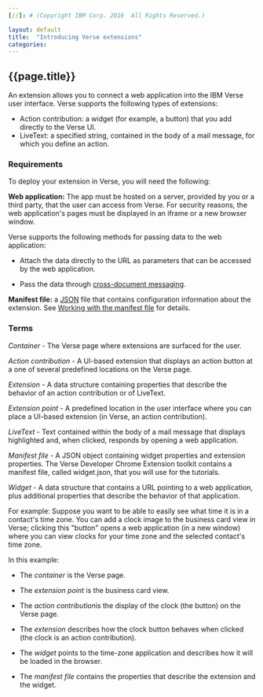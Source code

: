 ```yaml
---
[//]: # (Copyright IBM Corp. 2016  All Rights Reserved.)

layout: default
title:  "Introducing Verse extensions"
categories: 
---
```


## {{page.title}}  

An extension allows you to connect a web application into the IBM Verse user interface. Verse supports the following types of extensions:
* Action contribution: a widget (for example, a button) that you add directly to the Verse UI.
* LiveText: a specified string, contained in the body of a mail message, for which you define an action. 

### Requirements

To deploy your extension in Verse, you will need the following: 

__Web application:__  The app must be hosted on a server, provided by you or a third party, that the user can access from Verse. For security reasons, the web application's pages must be displayed in an iframe or a new browser window.

Verse supports the following methods for passing data to the web application:

* Attach the data directly to the URL as parameters that can be accessed by the web application.

* Pass the data through [cross-document messaging][3].

__Manifest file:__ a [JSON][1] file that contains configuration information about the extension. See [Working with the manifest file][2] for details.

### Terms

*Container* - 
The Verse page where extensions are surfaced for the user.

*Action contribution* - A UI-based extension that displays an action button at a one of several predefined locations on the Verse page.

*Extension* - A data structure containing properties that describe the behavior of an action contribution or of LiveText.

*Extension point* - A predefined location in the user interface where you can place a UI-based extension (in Verse, an action contribution).

*LiveText* - Text contained within the body of a mail message that displays highlighted and, when clicked, responds by opening a web application.

*Manifest file* - A JSON object containing widget properties and extension properties. The Verse Developer Chrome Extension toolkit contains a manifest file, called widget.json, that you will use for the tutorials.

*Widget* - A data structure that contains a URL pointing to a web application, plus additional properties that describe the behavior of that application.

For example: Suppose you want to be able to easily see what time it is in a contact's time zone. You can add a clock image to the business card view in Verse; clicking this "button" opens a web application (in a new window) where you can view clocks for your time zone and the selected contact's time zone. 

In this example:

* The *container* is the Verse page.

* The *extension point* is the business card view.

* The *action contribution*is the display of the clock (the button) on the Verse page.

* The *extension* describes how the clock button behaves when clicked (the clock is an action contribution).

* The *widget* points to the time-zone application and describes how it will be loaded in the browser.

* The *manifest file* contains the properties that describe the extension and the widget.

[1]: http://json.org
[2]: {{site.baseurl}}/tutorials/tutorial-ext-manifest.html
[3]: https://html.spec.whatwg.org/multipage/comms.html#web-messaging

